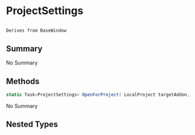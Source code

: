 # ProjectSettings

## 
```c#
Derives from BaseWindow
```

## Summary

No Summary
## Methods

```c#
static Task<ProjectSettings> OpenForProject( LocalProject targetAddon, string initialPage = null) 
```
No Summary
## Nested Types

